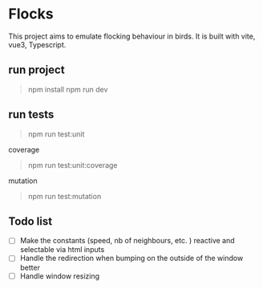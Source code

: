 # Flocks

This project aims to emulate flocking behaviour in birds.
It is built with vite, vue3, Typescript.

## run project

> npm install
> npm run dev

## run tests

> npm run test:unit

coverage

> npm run test:unit:coverage

mutation

> npm run test:mutation

## Todo list

- [ ] Make the constants (speed, nb of neighbours, etc. ) reactive and selectable via html inputs
- [ ] Handle the redirection when bumping on the outside of the window better
- [ ] Handle window resizing

